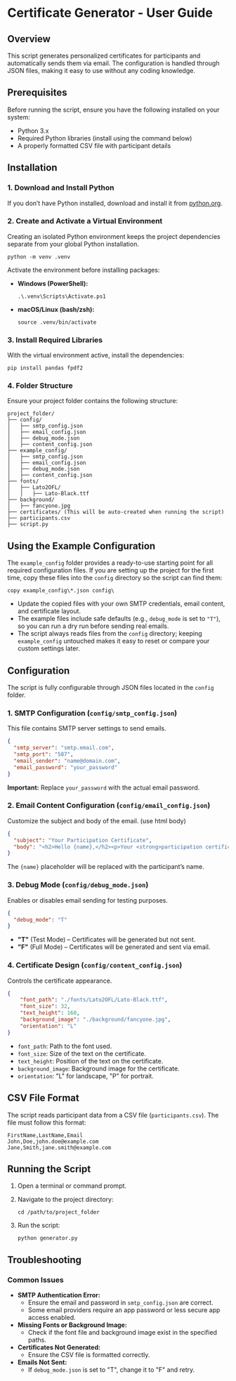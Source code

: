 # Certificate Generator - User Guide

## Overview

This script generates personalized certificates for participants and automatically sends them via email. The configuration is handled through JSON files, making it easy to use without any coding knowledge.

## Prerequisites

Before running the script, ensure you have the following installed on your system:

- Python 3.x
- Required Python libraries (install using the command below)
- A properly formatted CSV file with participant details

## Installation

### 1. Download and Install Python

If you don’t have Python installed, download and install it from [python.org](https://www.python.org/downloads/).

### 2. Create and Activate a Virtual Environment

Creating an isolated Python environment keeps the project dependencies separate from your global Python installation.

```
python -m venv .venv
```

Activate the environment before installing packages:

- **Windows (PowerShell):**
  ```
  .\.venv\Scripts\Activate.ps1
  ```
- **macOS/Linux (bash/zsh):**
  ```
  source .venv/bin/activate
  ```

### 3. Install Required Libraries

With the virtual environment active, install the dependencies:

```
pip install pandas fpdf2
```

### 4. Folder Structure

Ensure your project folder contains the following structure:

```
project_folder/
├── config/
│   ├── smtp_config.json
│   ├── email_config.json
│   ├── debug_mode.json
│   ├── content_config.json
├── example_config/
│   ├── smtp_config.json
│   ├── email_config.json
│   ├── debug_mode.json
│   ├── content_config.json
├── fonts/
│   ├── Lato2OFL/
│   │   ├── Lato-Black.ttf
├── background/
│   ├── fancyone.jpg
├── certificates/ (This will be auto-created when running the script)
├── participants.csv
├── script.py
```

## Using the Example Configuration

The `example_config` folder provides a ready-to-use starting point for all required configuration files. If you are setting up the project for the first time, copy these files into the `config` directory so the script can find them:

```
copy example_config\*.json config\
```

- Update the copied files with your own SMTP credentials, email content, and certificate layout.
- The example files include safe defaults (e.g., `debug_mode` is set to `"T"`), so you can run a dry run before sending real emails.
- The script always reads files from the `config` directory; keeping `example_config` untouched makes it easy to reset or compare your custom settings later.

## Configuration

The script is fully configurable through JSON files located in the `config` folder.

### 1. SMTP Configuration (`config/smtp_config.json`)

This file contains SMTP server settings to send emails.

```json
{
  "smtp_server": "smtp.email.com",
  "smtp_port": "587",
  "email_sender": "name@domain.com",
  "email_password": "your_password"
}
```

**Important:** Replace `your_password` with the actual email password.

### 2. Email Content Configuration (`config/email_config.json`)

Customize the subject and body of the email. (use html body)

```json
{
  "subject": "Your Participation Certificate",
  "body": "<h2>Hello {name},</h2><p>Your <strong>participation certificate</strong> is attached.</p><p>Best regards!</p>"
}
```

The `{name}` placeholder will be replaced with the participant’s name.

### 3. Debug Mode (`config/debug_mode.json`)

Enables or disables email sending for testing purposes.

```json
{
  "debug_mode": "T"
}
```

- **"T"** (Test Mode) – Certificates will be generated but not sent.
- **"F"** (Full Mode) – Certificates will be generated and sent via email.

### 4. Certificate Design (`config/content_config.json`)

Controls the certificate appearance.

```json
{
    "font_path": "./fonts/Lato2OFL/Lato-Black.ttf",
    "font_size": 32,
    "text_height": 160,
    "background_image": "./background/fancyone.jpg",
    "orientation": "L"
}
```

- `font_path`: Path to the font used.
- `font_size`: Size of the text on the certificate.
- `text_height`: Position of the text on the certificate.
- `background_image`: Background image for the certificate.
- `orientation`: "L" for landscape, "P" for portrait.

## CSV File Format

The script reads participant data from a CSV file (`participants.csv`). The file must follow this format:

```
FirstName,LastName,Email
John,Doe,john.doe@example.com
Jane,Smith,jane.smith@example.com
```

## Running the Script

1. Open a terminal or command prompt.
2. Navigate to the project directory:
   
   ```
   cd /path/to/project_folder
   ```

3. Run the script:
   
   ```
   python generator.py
   ```

## Troubleshooting

### Common Issues

- **SMTP Authentication Error:**
  - Ensure the email and password in `smtp_config.json` are correct.
  - Some email providers require an app password or less secure app access enabled.
- **Missing Fonts or Background Image:**
  - Check if the font file and background image exist in the specified paths.
- **Certificates Not Generated:**
  - Ensure the CSV file is formatted correctly.
- **Emails Not Sent:**
  - If `debug_mode.json` is set to "T", change it to "F" and retry.

